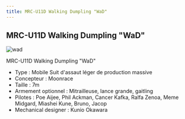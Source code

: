 ```yaml
---
title: MRC-U11D Walking Dumpling "WaD"
---
```


MRC-U11D Walking Dumpling "WaD"
-------------------------------

![wad](/images/stories/saga/turnagundam/ms/moonraces/wad.png)


MRC-U11D Walking Dumpling "WaD"


* Type : Mobile Suit d'assaut léger de production massive
* Concepteur : Moonrace
* Taille : 7m
* Armement optionnel : Mitrailleuse, lance grande, gaitling
* Pilotes : Poe Aijee, Phil Ackman, Cancer Kafka, Ralfa Zenoa, Meme Midgard, Miashei Kune, Bruno, Jacop
* Mechanical designer : Kunio Okawara
